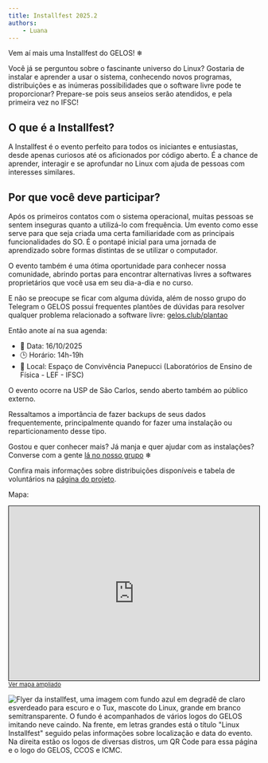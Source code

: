 ```yaml
---
title: Installfest 2025.2
authors:
    - Luana
---
```


Vem aí mais uma Installfest do GELOS! ❄

Você já se perguntou sobre o fascinante universo do Linux? Gostaria de instalar e aprender a usar o sistema, conhecendo novos programas, distribuições
e as inúmeras possibilidades que o software livre pode te proporcionar?
Prepare-se pois seus anseios serão atendidos, e pela primeira vez no IFSC!

## O que é a Installfest?

A Installfest é o evento perfeito para todos os iniciantes e entusiastas, desde apenas
curiosos até os aficionados por código aberto. É a chance de aprender,
interagir e se aprofundar no Linux com ajuda de pessoas com interesses similares.

## Por que você deve participar?

Após os primeiros contatos com o sistema operacional, muitas pessoas se sentem
inseguras quanto a utilizá-lo com frequência. Um evento como esse serve para
que seja criada uma certa familiaridade com as principais funcionalidades do
SO. É o pontapé inicial para uma jornada de aprendizado sobre formas distintas
de se utilizar o computador.

O evento também é uma ótima oportunidade para conhecer nossa comunidade,
abrindo portas para encontrar alternativas livres a softwares proprietários
que você usa em seu dia-a-dia e no curso.

E não se preocupe se ficar com alguma dúvida, além de nosso grupo do Telegram o
GELOS possui frequentes plantões de dúvidas para resolver qualquer problema relacionado
a software livre: [gelos.club/plantao](https://gelos.club/plantao)

Então anote aí na sua agenda:
- 📅 Data: 16/10/2025
- 🕒 Horário: 14h-19h
- 📍 Local: Espaço de Convivência Panepucci (Laboratórios de Ensino de Física - LEF - IFSC)

O evento ocorre na USP de São Carlos, sendo aberto também ao público externo.

Ressaltamos a importância de fazer backups de seus dados
frequentemente, principalmente quando for fazer uma instalação
ou reparticionamento desse tipo.

Gostou e quer conhecer mais? Já manja e quer ajudar com as instalações?
Converse com a gente [lá no nosso grupo](https://telegram.gelos.club) ❄

Confira mais informações sobre distribuições disponíveis e tabela de
voluntários na [página do projeto](/projetos/installfest-2025-2.html).

Mapa:

<iframe height="350" src="https://www.openstreetmap.org/export/embed.html?bbox=-47.89995610713959%2C-22.00916843492556%2C-47.89593011140824%2C-22.00697511320812&amp;layer=mapnik&amp;marker=-22.008071778308917%2C-47.89794445037842" style="border: 1px solid black; width: 100%"></iframe><br/><small><a href="https://www.openstreetmap.org/?mlat=-22.008072&amp;mlon=-47.897944#map=19/-22.008072/-47.897943&amp;layers=N">Ver mapa ampliado</a></small>

![Flyer da installfest, uma imagem com fundo azul em degradê de claro esverdeado para escuro e o Tux, mascote do Linux, grande em branco semitransparente. O fundo é acompanhados de vários logos do GELOS imitando neve caindo. Na frente, em letras grandes está o título "Linux Installfest" seguido pelas informações sobre localização e data do evento. Na direita estão os logos de diversas distros, um QR Code para essa página e o logo do GELOS, CCOS e ICMC.](/assets/static/installfest/GELOS-Installfest-2025-2.png)
